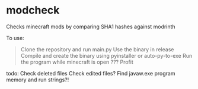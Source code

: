 # modcheck
Checks minecraft mods by comparing SHA1 hashes against modrinth

To use:
> Clone the repository and run main.py
> Use the binary in release
> Compile and create the binary using pyinstaller or auto-py-to-exe
> Run the program while minecraft is open
> ???
> Profit

todo:
Check deleted files
Check edited files?
Find javaw.exe program memory and run strings?!
